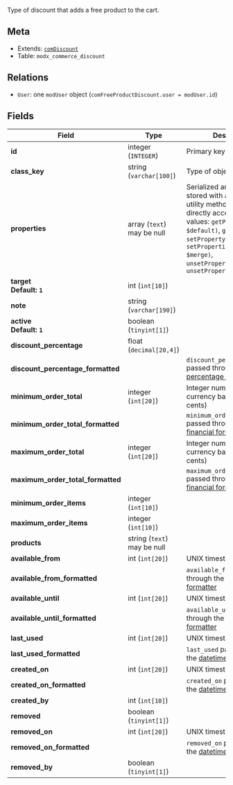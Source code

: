 Type of discount that adds a free product to the cart.

## Meta

- Extends: [`comDiscount`](comDiscount)
- Table: `modx_commerce_discount`

## Relations

- `User`: one `modUser` object (`comFreeProductDiscount.user = modUser.id`)

## Fields


| Field | Type | Description |
| ----- | ---- | ----------- |
| **id** | integer (`INTEGER`) | Primary key |
| **class_key** | string (`varchar[100]`) | Type of object |
| **properties** | array (`text`)<br>may be null | Serialized arbitrary data stored with an object. Use utility methods instead of directly accessing these values: `getProperty($key, $default)`, `getProperties()`, `setProperty($key, $value)`, `setProperties($properties, $merge)`, `unsetProperty($key)`, `unsetProperties($keys)` |
| **target<br>Default: `1`** | int (`int[10]`) |  |
| **note** | string (`varchar[190]`) |  |
| **active<br>Default: `1`** | boolean (`tinyint[1]`) |  |
| **discount_percentage** | float (`decimal[20,4]`) |  |
| **discount_percentage_formatted** |  | `discount_percentage` passed through the [percentage formatter](../Formatters/percentage) |
| **minimum_order_total** | integer (`int[20]`) | Integer number in the currency base unit (e.g. cents) |
| **minimum_order_total_formatted** |  | `minimum_order_total` passed through the [financial formatter](../Formatters/financial) |
| **maximum_order_total** | integer (`int[20]`) | Integer number in the currency base unit (e.g. cents) |
| **maximum_order_total_formatted** |  | `maximum_order_total` passed through the [financial formatter](../Formatters/financial) |
| **minimum_order_items** | integer (`int[10]`) |  |
| **maximum_order_items** | integer (`int[10]`) |  |
| **products** | string (`text`)<br>may be null |  |
| **available_from** | int (`int[20]`) | UNIX timestamp |
| **available_from_formatted** |  | `available_from` passed through the [datetime formatter](../Formatters/datetime) |
| **available_until** | int (`int[20]`) | UNIX timestamp |
| **available_until_formatted** |  | `available_until` passed through the [datetime formatter](../Formatters/datetime) |
| **last_used** | int (`int[20]`) | UNIX timestamp |
| **last_used_formatted** |  | `last_used` passed through the [datetime formatter](../Formatters/datetime) |
| **created_on** | int (`int[20]`) | UNIX timestamp |
| **created_on_formatted** |  | `created_on` passed through the [datetime formatter](../Formatters/datetime) |
| **created_by** | int (`int[10]`) |  |
| **removed** | boolean (`tinyint[1]`) |  |
| **removed_on** | int (`int[20]`) | UNIX timestamp |
| **removed_on_formatted** |  | `removed_on` passed through the [datetime formatter](../Formatters/datetime) |
| **removed_by** | boolean (`tinyint[1]`) |  |
